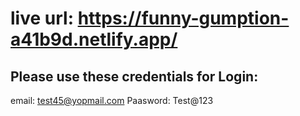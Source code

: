 # live url: https://funny-gumption-a41b9d.netlify.app/
## Please use these credentials for Login:
email: test45@yopmail.com
Paasword: Test@123
